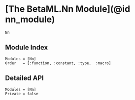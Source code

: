 # [The BetaML.Nn Module](@id nn_module)

```@docs
Nn
```

## Module Index

```@index
Modules = [Nn]
Order   = [:function, :constant, :type,  :macro]
```
## Detailed API

```@autodocs
Modules = [Nn]
Private = false
```
